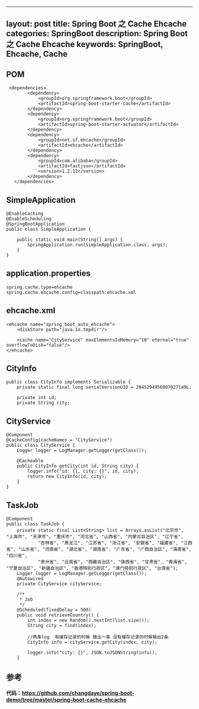 ---
   layout: post
   title: Spring Boot 之 Cache Ehcache
   categories: SpringBoot
   description: Spring Boot 之 Cache Ehcache
   keywords: SpringBoot, Ehcache, Cache
   ---


## POM

	 <dependencies>
	        <dependency>
	            <groupId>org.springframework.boot</groupId>
	            <artifactId>spring-boot-starter-cache</artifactId>
	        </dependency>
	        <dependency>
	            <groupId>org.springframework.boot</groupId>
	            <artifactId>spring-boot-starter-actuator</artifactId>
	        </dependency>
	        <dependency>
	            <groupId>net.sf.ehcache</groupId>
	            <artifactId>ehcache</artifactId>
	        </dependency>
	        <dependency>
	            <groupId>com.alibaba</groupId>
	            <artifactId>fastjson</artifactId>
	            <version>1.2.12</version>
	        </dependency>
	   </dependencies>
	 
## SimpleApplication 

    @EnableCaching
    @EnableScheduling
    @SpringBootApplication
    public class SimpleApplication {
    
        public static void main(String[] args) {
            SpringApplication.run(SimpleApplication.class, args);
        }
    }
	
## application.properties

	spring.cache.type=ehcache
	spring.cache.ehcache.config=classpath:ehcache.xml
	
	

	
	
## ehcache.xml
		
	<ehcache name="spring_boot_auto_ehcache">
	    <diskStore path="java.io.tmpdir"/>
	
	    <cache name="CityService" maxElementsInMemory="10" eternal="true" overflowToDisk="false"/>
	</ehcache>
	
	
## CityInfo


	public class CityInfo implements Serializable {
	    private static final long serialVersionUID = 2845294956907027149L;
	
	    private int id;
	    private String city;
	    
## CityService

	@Component
	@CacheConfig(cacheNames = "CityService")
	public class CityService {
	    Logger logger = LogManager.getLogger(getClass());
	
	    @Cacheable
	    public CityInfo getCity(int id, String city) {
	        logger.info("id: {}, city: {}", id, city);
	        return new CityInfo(id, city);
	    }
	}
	
	
## TaskJob

	@Component
	public class TaskJob {
	    private static final List<String> list = Arrays.asList("北京市", "上海市", "天津市", "重庆市", "河北省", "山西省", "内蒙古自治区", "辽宁省",
	            "吉林省", "黑龙江", "江苏省", "浙江省", "安徽省", "福建省", "江西省", "山东省", "河南省", "湖北省", "湖南省", "广东省", "广西自治区", "海南省", "四川省",
	            "贵州省", "云南省", "西藏自治区", "陕西省", "甘肃省", "青海省", "宁夏自治区", "新疆自治区", "香港特别行政区", "澳门特别行政区", "台湾省");
	    Logger logger = LogManager.getLogger(getClass());
	    @Autowired
	    private CityService cityService;
	
	    /**
	     * Job
	     */
	    @Scheduled(fixedDelay = 500)
	    public void retrieveCountry() {
	        int index = new Random().nextInt(list.size());
	        String city = find(index);
	
	        //两条log  有缓存记录的时候 输出一条 没有缓存记录的时候输出2条
	        CityInfo info = cityService.getCity(index, city);
	
	        logger.info("city: {}", JSON.toJSONString(info));
	    }
	
	
	    
	    
## 参考

**代码：https://github.com/changdaye/spring-boot-demo/tree/master/spring-boot-cache-ehcache**